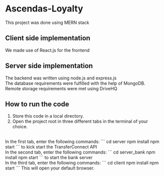 # Ascendas-Loyalty
This project was done using MERN stack
## Client side implementation
We made use of React.js for the frontend 
## Server side implementation
The backend was written using node.js and express.js<br/>
The database requirements were fulfilled with the help of MongoDB. <br />
Remote storage requirements were met using DriveHQ
## How to run the code
1. Store this code in a local directory.
2. Open the project root in three different tabs in the terminal of your choice.
<br/>
In the first tab, enter the following commands:
```
cd server
npm install
npm start
```
to kick start the TransferConnect API <br/>
In the second tab, enter the following commands:
```
cd server_bank
npm install
npm start
```
to start the bank server<br/>
In the third tab, enter the following commands:
```
cd client
npm install
npm start
```
This will open your default browser. 
